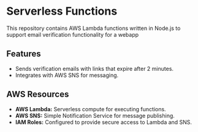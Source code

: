 # Serverless Functions

This repository contains AWS Lambda functions written in Node.js to support email verification functionality for a webapp

## Features
- Sends verification emails with links that expire after 2 minutes.
- Integrates with AWS SNS for messaging.

## AWS Resources
- **AWS Lambda:** Serverless compute for executing functions.
- **AWS SNS:** Simple Notification Service for message publishing.
- **IAM Roles:** Configured to provide secure access to Lambda and SNS.
